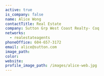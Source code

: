 ```yaml
---
active: true
is_company: false
name: Alice Wong
contactTitle: Real Estate
company: Sutton Grp West Coast Realty- Coq
networks:
  - realestateagents
phoneOffice: 604-657-3172
email: alice@sutton.com
image_path:
color:
website:
profile_image_path: /images/alice-web.jpg
---
```



